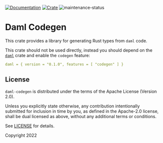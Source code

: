 [![Documentation](https://docs.rs/daml-codegen/badge.svg)](https://docs.rs/daml-codegen)
[![Crate](https://img.shields.io/crates/v/daml-codegen.svg)](https://crates.io/crates/daml-codegen)
![maintenance-status](https://img.shields.io/badge/maintenance-experimental-blue.svg)

# Daml Codegen

This crate provides a library for generating Rust types from `daml` code.

This crate should not be used directly, instead you should depend on the [`daml`](https://crates.io/crates/daml) crate 
and enable the `codegen` feature:

```yaml
daml = { version = "0.1.0", features = [ "codegen" ] }
```

## License

`daml-codegen` is distributed under the terms of the Apache License (Version 2.0).

Unless you explicitly state otherwise, any contribution intentionally submitted for inclusion in time by you, as defined
in the Apache-2.0 license, shall be dual licensed as above, without any additional terms or conditions.

See [LICENSE](LICENSE) for details.

Copyright 2022